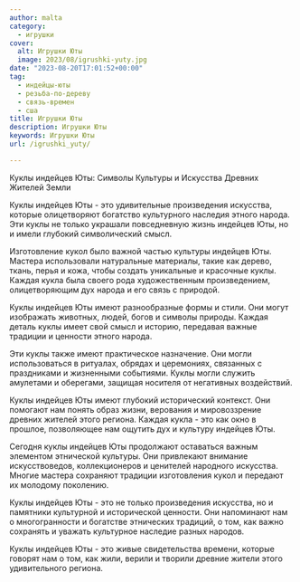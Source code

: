 ```yaml
---
author: malta
category:
  - игрушки
cover:
  alt: Игрушки Юты
  image: 2023/08/igrushki-yuty.jpg
date: "2023-08-20T17:01:52+00:00"
tag:
  - индейцы-юты
  - резьба-по-дереву
  - связь-времен
  - сша
title: Игрушки Юты
description: Игрушки Юты
keywords: Игрушки Юты
url: /igrushki_yuty/

---
```

Куклы индейцев Юты: Символы Культуры и Искусства Древних Жителей Земли

Куклы индейцев Юты \- это удивительные произведения искусства, которые олицетворяют богатство культурного наследия этного народа. Эти куклы не только украшали повседневную жизнь индейцев Юты, но и имели глубокий символический смысл.

Изготовление кукол было важной частью культуры индейцев Юты. Мастера использовали натуральные материалы, такие как дерево, ткань, перья и кожа, чтобы создать уникальные и красочные куклы. Каждая кукла была своего рода художественным произведением, олицетворяющим дух народа и его связь с природой.

Куклы индейцев Юты имеют разнообразные формы и стили. Они могут изображать животных, людей, богов и символы природы. Каждая деталь куклы имеет свой смысл и историю, передавая важные традиции и ценности этного народа.

Эти куклы также имеют практическое назначение. Они могли использоваться в ритуалах, обрядах и церемониях, связанных с праздниками и жизненными событиями. Куклы могли служить амулетами и оберегами, защищая носителя от негативных воздействий.

Куклы индейцев Юты имеют глубокий исторический контекст. Они помогают нам понять образ жизни, верования и мировоззрение древних жителей этого региона. Каждая кукла \- это как окно в прошлое, позволяющее нам ощутить дух и культуру индейцев Юты.

Сегодня куклы индейцев Юты продолжают оставаться важным элементом этнической культуры. Они привлекают внимание искусствоведов, коллекционеров и ценителей народного искусства. Многие мастера сохраняют традиции изготовления кукол и передают их молодому поколению.

Куклы индейцев Юты \- это не только произведения искусства, но и памятники культурной и исторической ценности. Они напоминают нам о многогранности и богатстве этнических традиций, о том, как важно сохранять и уважать культурное наследие разных народов.

Куклы индейцев Юты \- это живые свидетельства времени, которые говорят нам о том, как жили, верили и творили древние жители этого удивительного региона.
